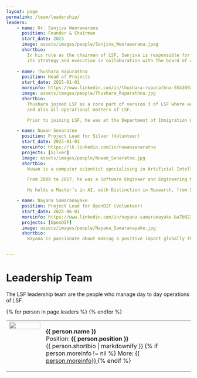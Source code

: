 ```yaml
---
layout: page
permalink: /team/leadership/
leaders:
    - name: Dr. Sanjiva Weerawarana
      position: Founder & Chairman
      start_date: 2023
      image: assets/images/people/Sanjiva_Weerawarana.jpeg
      shortbio:
        In his role as the chairman of LSF, Sanjiva is responsible for guiding
        its strategy and execution in collaboration with the board of directors.
      
    - name: Thushara Rapurathna
      position: Head of Projects
      start_date: 2025-01-01
      moreinfo: https://www.linkedin.com/in/thushara-ruparathna-554369216/
      image: assets/images/people/Thushara_Ruparathna.jpg
      shortbio:
        Thushara joined LSF as a core part of version 3 of LSF where we started focusing on building specific solutions that help (the Sri Lanka) government digitize themselves. Thushara is responsible for managing all the LSF projects
        and also all operational matters of LSF.

        Prior to joining LSF, he was at the Department of Immigration & Emigration of the Sri Lanka government where he was the Deputy Information Technology Controller.

    - name: Nuwan Senaratne
      position: Project Lead for Silver (Volunteer)
      start_date: 2025-01-01
      moreinfo: https://lk.linkedin.com/in/nuwansenaratna
      projects: [Silver]
      image: assets/images/people/Nuwan_Senaratne.jpg
      shortbio: 
        Nuwan is a computer scientist specialising in Artificial Intelligence, Machine Learning, and Data Science. He is an angel investor focused on high-IP AI startups, and a consultant and architect to companies across the US, EU, East Asia, and Sri Lanka. His work spans identifying AI-driven business opportunities, designing intelligent systems, and building high-performing AI teams.

        From 2009 to 2017, he was a Software Engineer and Engineering Manager at Facebook.

        He holds a Master’s in AI, with Distinction in Research, from Stanford University, and a degree from the University of Colombo. He also holds the Licentiate of the Royal Schools of Music (LRSM) in Piano Performance, awarded by the Royal Schools of Music, UK.

    - name: Nayana Samaranayake
      position: Project Lead for OpenDIF (Volunteer)
      start_date: 2025-06-01
      moreinfo: https://www.linkedin.com/in/nayana-samaranayake-ba7b0230/
      projects: [OpenDIF]
      image: assets/images/people/Nayana_Samaranayake.jpg
      shortbio: 
        Nayana is passionate about making a positive impact globally through his experience in technology, management, building non-profit organizations, entrepreneurship. 18+ years of industry experience working for Snapchat in core product, Google in the core search, started two non-profits and multiple technology startup ventures.


---
```


# Leadership Team

The LSF leadership team are the people who manage day to day operations of LSF. 

<table>
    {% for person in page.leaders %}
        <tr>
            <td width="20%" style="vertical-align: top;">
                <img src="{{ site.baseurl }}/{{ person.image }} " width="100%">
            </td>
            <td>
                <p>
                    <b> {{ person.name }} </b><br>
                    Position: <b> {{ person.position }} </b><br>
                    {{ person.shortbio | markdownify }}
                    {% if person.moreinfo != nil %}
                        More: 
                        <a href="{{ person.moreinfo }}"> {{ person.moreinfo}} </a>
                    {% endif %}
                </p>                
            </td>
        </tr>
    {% endfor %}
</table>
